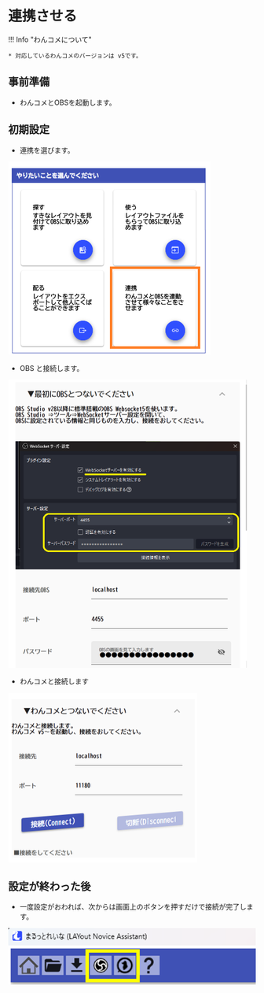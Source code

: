 # 連携させる

!!! Info "わんコメについて"

    * 対応しているわんコメのバージョンは v5です。

## 事前準備

* わんコメとOBSを起動します。

## 初期設定

* 連携を選びます。

![Image title](images/link_p01.png)

* OBS と接続します。

![Image title](images/import_p02.png)

* わんコメと接続します

![Image title](images/link_p02.png)

## 設定が終わった後

* 一度設定がおわれば、次からは画面上のボタンを押すだけで接続が完了します。

![Alt text](images/import_use_p01.png)